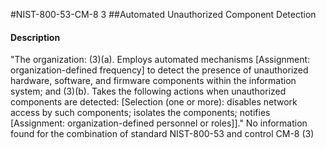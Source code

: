 #NIST-800-53-CM-8 3
##Automated Unauthorized Component Detection
#### Description
"The organization:
   (3)(a).  Employs automated mechanisms [Assignment: organization-defined frequency] to detect the presence of unauthorized hardware, software, and firmware components within the information system; and
   (3)(b).  Takes the following actions when unauthorized components are detected: [Selection (one or more): disables network access by such components; isolates the components; notifies [Assignment: organization-defined personnel or roles]]."
No information found for the combination of standard NIST-800-53 and control CM-8 (3)
